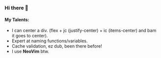 ### Hi there 👋
#### My Talents:
  - I can center a div. (flex + jc (justify-center) + ic (items-center) and bam it goes to center).
  - Expert at naming functions/variables.
  - Cache validation, ez dub, been there before!
  - I use **NeoVim** btw.
<!--
**Raghav-rv28/Raghav-rv28** is a ✨ _special_ ✨ repository because its `README.md` (this file) appears on your GitHub profile.

Here are some ideas to get you started:

- 🔭 I’m currently working on ...
- 🌱 I’m currently learning ...
- 👯 I’m looking to collaborate on ...
- 🤔 I’m looking for help with ...
- 💬 Ask me about ...
- 📫 How to reach me: ...
- 😄 Pronouns: ...
- ⚡ Fun fact: ...
-->
